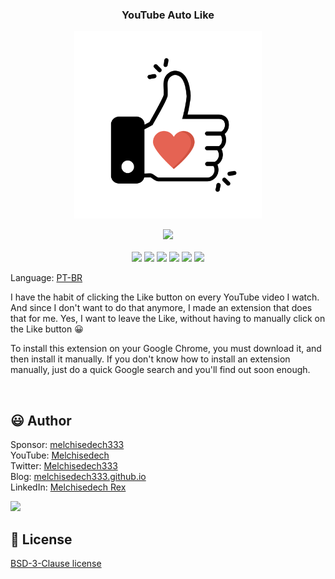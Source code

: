 
<div align='center'>

### <b>YouTube Auto Like</b>

<img src="images/like.png" width="300px" />

</div>

<p align="center">
    <a href="https://github.com/sponsors/melchisedech333"><img src="https://img.shields.io/badge/sponsor-30363D?style=for-the-badge&logo=GitHub-Sponsors&logoColor=#white" ></a>
    <br><br>
    <img src="https://badgen.net/badge/love level/8 of 10/purple" >
    <img src="https://img.shields.io/github/languages/count/melchisedech333/youtube-auto-like?color=%23f34b7d" >
    <img src="https://img.shields.io/github/languages/top/melchisedech333/youtube-auto-like?color=%23f34b7d" >
    <img src="https://img.shields.io/github/directory-file-count/melchisedech333/youtube-auto-like" >
    <img src="https://img.shields.io/github/repo-size/melchisedech333/youtube-auto-like" >
    <img src="https://img.shields.io/github/license/melchisedech333/youtube-auto-like" >
</p>

Language: <a href="readme-pt.md">PT-BR</a>

I have the habit of clicking the Like button on every YouTube video I watch. And since I don't want to do that anymore, I made an extension that does that for me. Yes, I want to leave the Like, without having to manually click on the Like button 😀

To install this extension on your Google Chrome, you must download it, and then install it manually. If you don't know how to install an extension manually, just do a quick Google search and you'll find out soon enough.


<br>

:smiley: Author
---

Sponsor: [melchisedech333](https://github.com/sponsors/melchisedech333)<br>
YouTube: [Melchisedech](https://www.youtube.com/channel/UC4Sh4wxncr5arnydpUfWPKw)<br>
Twitter: [Melchisedech333](https://twitter.com/Melchisedech333)<br>
Blog: [melchisedech333.github.io](https://melchisedech333.github.io/)<br>
LinkedIn: [Melchisedech Rex](https://www.linkedin.com/in/melchisedech-rex-724152235/)

<img src="https://github.com/melchisedech333.png?size=200" height="100" />

<br>

:scroll: License
---

[ BSD-3-Clause license](./license)



